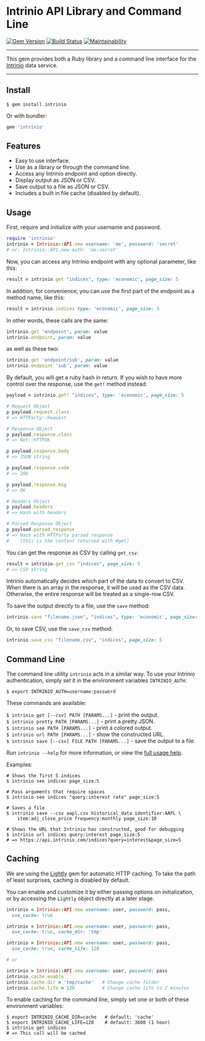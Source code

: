 Intrinio API Library and Command Line
==================================================

[![Gem Version](https://badge.fury.io/rb/intrinio.svg)](https://badge.fury.io/rb/intrinio)
[![Build Status](https://github.com/DannyBen/intrinio/workflows/Test/badge.svg)](https://github.com/DannyBen/intrinio/actions?query=workflow%3ATest)
[![Maintainability](https://api.codeclimate.com/v1/badges/7428200a61a9203d2084/maintainability)](https://codeclimate.com/github/DannyBen/intrinio/maintainability)

---

This gem provides both a Ruby library and a command line interface for the 
[Intrinio][1] data service.

---


Install
--------------------------------------------------

```
$ gem install intrinio
```

Or with bundler:

```ruby
gem 'intrinio'
```


Features
--------------------------------------------------

* Easy to use interface.
* Use as a library or through the command line.
* Access any Intrinio endpoint and option directly.
* Display output as JSON or CSV.
* Save output to a file as JSON or CSV.
* Includes a built in file cache (disabled by default).


Usage
--------------------------------------------------

First, require and initialize with your username and password.

```ruby
require 'intrinio'
intrinio = Intrinio::API.new username: 'me', password: 'secret'
# or: Intrinio::API.new auth: 'me:secret'
```

Now, you can access any Intrinio endpoint with any optional parameter, like
this:

```ruby
result = intrinio.get "indices", type: 'economic', page_size: 5
```

In addition, for convenience, you can use the first part of the endpoint as
a method name, like this:

```ruby
result = intrinio.indices type: 'economic', page_size: 5
```

In other words, these calls are the same:

```ruby
intrinio.get 'endpoint', param: value
intrinio.endpoint, param: value
```

as well as these two:

```ruby
intrinio.get 'endpoint/sub', param: value
intrinio.endpoint 'sub', param: value
```

By default, you will get a ruby hash in return. If you wish to have more 
control over the response, use the `get!` method instead:

```ruby
payload = intrinio.get! "indices", type: 'economic', page_size: 5 

# Request Object
p payload.request.class
# => HTTParty::Request

# Response Object
p payload.response.class
# => Net::HTTPOK

p payload.response.body
# => JSON string

p payload.response.code
# => 200

p payload.response.msg
# => OK

# Headers Object
p payload.headers
# => Hash with headers

# Parsed Response Object
p payload.parsed_response
# => Hash with HTTParty parsed response 
#    (this is the content returned with #get)
```

You can get the response as CSV by calling `get_csv`:

```ruby
result = intrinio.get_csv "indices", page_size: 5
# => CSV string
```

Intrinio automatically decides which part of the data to convert to CSV.
When there is an array in the response, it will be used as the CSV data. 
Otherwise, the entire response will be treated as a single-row CSV.

To save the output directly to a file, use the `save` method:

```ruby
intrinio.save "filename.json", "indices", type: 'economic', page_size: 5
```

Or, to save CSV, use the `save_csv` method:

```ruby
intrinio.save_csv "filename.csv", "indices", page_size: 5
```



Command Line
--------------------------------------------------

The command line utility `intrinio` acts in a similar way. To use your 
Intrinio authentication, simply set it in the environment variables 
`INTRINIO_AUTH`:

`$ export INTRINIO_AUTH=username:password`

These commands are available:

`$ intrinio get [--csv] PATH [PARAMS...]` - print the output.  
`$ intrinio pretty PATH [PARAMS...]` - print a pretty JSON.  
`$ intrinio see PATH [PARAMS...]` - print a colored output.  
`$ intrinio url PATH [PARAMS...]` - show the constructed URL.  
`$ intrinio save [--csv] FILE PATH [PARAMS...]` - save the output to a file.  

Run `intrinio --help` for more information, or view the [full usage help][2].

Examples:

```shell
# Shows the first 5 indices
$ intrinio see indices page_size:5

# Pass arguments that require spaces
$ intrinio see indices "query:interest rate" page_size:5

# Saves a file
$ intrinio save --csv aapl.csv historical_data identifier:AAPL \
    item:adj_close_price frequency:monthly page_size:10

# Shows the URL that Intrinio has constructed, good for debugging
$ intrinio url indices query:interest page_size:5
# => https://api.intrinio.com/indices?query=interest&page_size=5

```


Caching
--------------------------------------------------

We are using the [Lightly][3] gem for automatic HTTP caching.
To take the path of least surprises, caching is disabled by default.

You can enable and customize it by either passing options on 
initialization, or by accessing the `Lightly` object directly at 
a later stage.

```ruby
intrinio = Intrinio::API.new username: user, password: pass, 
  use_cache: true

intrinio = Intrinio::API.new username: user, password: pass, 
  use_cache: true, cache_dir: 'tmp'

intrinio = Intrinio::API.new username: user, password: pass, 
  use_cache: true, cache_life: 120

# or 

intrinio = Intrinio::API.new username: user, password: pass
intrinio.cache.enable
intrinio.cache.dir = 'tmp/cache'   # Change cache folder
intrinio.cache.life = 120          # Change cache life to 2 minutes
```

To enable caching for the command line, simply set one or both of 
these environment variables:

```shell
$ export INTRINIO_CACHE_DIR=cache   # default: 'cache'
$ export INTRINIO_CACHE_LIFE=120    # default: 3600 (1 hour)
$ intrinio get indices
# => This call will be cached
```


[1]: https://www.intrinio.com
[2]: https://github.com/DannyBen/intrinio/blob/master/lib/intrinio/docopt.txt
[3]: https://github.com/DannyBen/lightly
